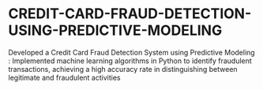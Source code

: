 # CREDIT-CARD-FRAUD-DETECTION-USING-PREDICTIVE-MODELING
Developed a Credit Card Fraud Detection System using Predictive Modeling : Implemented machine learning algorithms in Python to identify fraudulent transactions, achieving a high accuracy rate in distinguishing between legitimate and fraudulent activities
